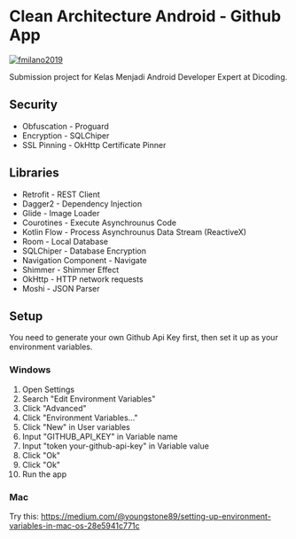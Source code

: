 # Clean Architecture Android - Github App
[![fmilano2019](https://circleci.com/gh/fmilano2019/clean-architecture-android.svg?style=shield)](https://circleci.com/gh/fmilano2019/clean-architecture-android)

Submission project for Kelas Menjadi Android Developer Expert at Dicoding.

## Security
* Obfuscation - Proguard
* Encryption - SQLChiper
* SSL Pinning - OkHttp Certificate Pinner

## Libraries
* Retrofit - REST Client
* Dagger2 - Dependency Injection
* Glide - Image Loader
* Courotines - Execute Asynchrounus Code
* Kotlin Flow - Process Asynchrounus Data Stream (ReactiveX)
* Room - Local Database
* SQLChiper - Database Encryption
* Navigation Component - Navigate
* Shimmer - Shimmer Effect
* OkHttp - HTTP network requests
* Moshi - JSON Parser

## Setup
You need to generate your own Github Api Key first, then set it up as your environment variables.

### Windows
1. Open Settings
2. Search "Edit Environment Variables"
3. Click "Advanced"
4. Click "Environment Variables..."
5. Click "New" in User variables
6. Input "GITHUB_API_KEY" in Variable name
7. Input "token your-github-api-key" in Variable value
8. Click "Ok"
9. Click "Ok"
10. Run the app

### Mac
Try this:
https://medium.com/@youngstone89/setting-up-environment-variables-in-mac-os-28e5941c771c
